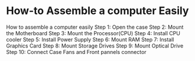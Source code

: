 # How-to Assemble a computer Easily
<html>
  
  <!-- HTML Elements -->
  
</html>
How to assemble a computer easily
Step 1: Open the case
Step 2: Mount the Motherboard
Step 3: Mount the Processor(CPU)
Step 4: Install CPU cooler
Step 5: Install Power Supply
Step 6: Mount RAM
Step 7: Install Graphics Card
Step 8: Mount Storage Drives
Step 9: Mount Optical Drive
Step 10: Connect Case Fans and Front pannels connector
